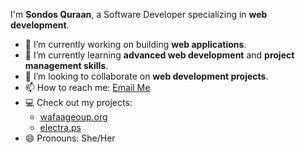
I'm **Sondos Quraan**, a Software Developer specializing in **web development**.

- 🔭 I’m currently working on building **web applications**.
- 🌱 I’m currently learning **advanced web development** and **project management skills**.
- 👯 I’m looking to collaborate on **web development projects**.
- 📫 How to reach me: [Email Me](mailto:qraansondos@gmail.com)
- 💻 Check out my projects:
  - [wafaageoup.org](https://wafaagroup.org/)
  - [electra.ps](https://electra.ps/)
- 😄 Pronouns: She/Her
